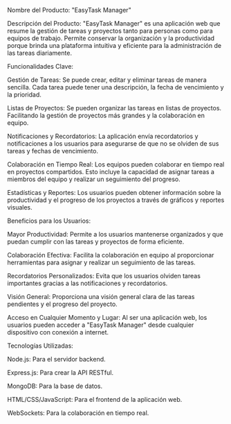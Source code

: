 Nombre del Producto: "EasyTask Manager"

Descripción del Producto: "EasyTask Manager" es una aplicación web que resume la gestión de tareas y proyectos tanto para personas como para equipos de trabajo. Permite conservar la organización y la productividad porque brinda una plataforma intuitiva y eficiente para la administración de las tareas diariamente.

Funcionalidades Clave:

Gestión de Tareas: Se puede crear, editar y eliminar tareas de manera sencilla. Cada tarea puede tener una descripción, la fecha de vencimiento y la prioridad.

Listas de Proyectos: Se pueden organizar las tareas en listas de proyectos. Facilitando la gestión de proyectos más grandes y la colaboración en equipo.

Notificaciones y Recordatorios: La aplicación envía recordatorios y notificaciones a los usuarios para asegurarse de que no se olviden de sus tareas y fechas de vencimiento.

Colaboración en Tiempo Real: Los equipos pueden colaborar en tiempo real en proyectos compartidos. Esto incluye la capacidad de asignar tareas a miembros del equipo y realizar un seguimiento del progreso.

Estadísticas y Reportes: Los usuarios pueden obtener información sobre la productividad y el progreso de los proyectos a través de gráficos y reportes visuales.


Beneficios para los Usuarios:

Mayor Productividad: Permite a los usuarios mantenerse organizados y que puedan cumplir con las tareas y proyectos de forma eficiente.

Colaboración Efectiva: Facilita la colaboración en equipo al proporcionar herramientas para asignar y realizar un seguimiento de las tareas.

Recordatorios Personalizados: Evita que los usuarios olviden tareas importantes gracias a las notificaciones y recordatorios.

Visión General: Proporciona una visión general clara de las tareas pendientes y el progreso del proyecto.

Acceso en Cualquier Momento y Lugar: Al ser una aplicación web, los usuarios pueden acceder a "EasyTask Manager" desde cualquier dispositivo con conexión a internet.


Tecnologías Utilizadas:

Node.js: Para el servidor backend.

Express.js: Para crear la API RESTful.

MongoDB: Para la base de datos.

HTML/CSS/JavaScript: Para el frontend de la aplicación web.

WebSockets: Para la colaboración en tiempo real.
